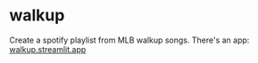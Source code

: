 # walkup

Create a spotify playlist from MLB walkup songs. There's an app:
[walkup.streamlit.app](https://walkup.streamlit.app/)